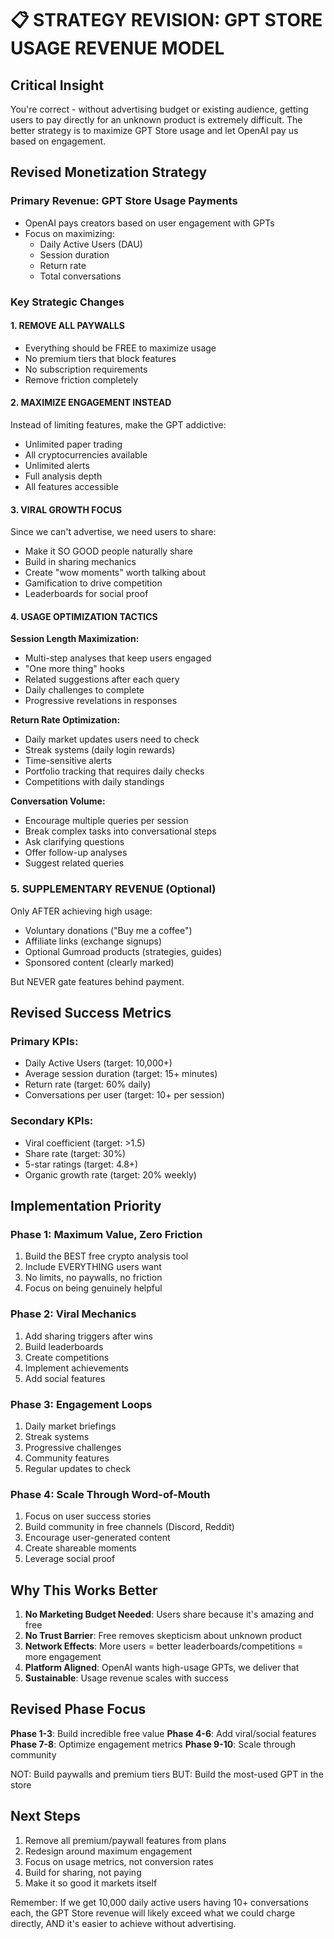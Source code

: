 # 📋 STRATEGY REVISION: GPT STORE USAGE REVENUE MODEL

## Critical Insight
You're correct - without advertising budget or existing audience, getting users to pay directly for an unknown product is extremely difficult. The better strategy is to maximize GPT Store usage and let OpenAI pay us based on engagement.

## Revised Monetization Strategy

### Primary Revenue: GPT Store Usage Payments
- OpenAI pays creators based on user engagement with GPTs
- Focus on maximizing:
  - Daily Active Users (DAU)
  - Session duration
  - Return rate
  - Total conversations

### Key Strategic Changes

#### 1. REMOVE ALL PAYWALLS
- Everything should be FREE to maximize usage
- No premium tiers that block features
- No subscription requirements
- Remove friction completely

#### 2. MAXIMIZE ENGAGEMENT INSTEAD
Instead of limiting features, make the GPT addictive:
- Unlimited paper trading
- All cryptocurrencies available
- Unlimited alerts
- Full analysis depth
- All features accessible

#### 3. VIRAL GROWTH FOCUS
Since we can't advertise, we need users to share:
- Make it SO GOOD people naturally share
- Build in sharing mechanics
- Create "wow moments" worth talking about
- Gamification to drive competition
- Leaderboards for social proof

#### 4. USAGE OPTIMIZATION TACTICS

**Session Length Maximization:**
- Multi-step analyses that keep users engaged
- "One more thing" hooks
- Related suggestions after each query
- Daily challenges to complete
- Progressive revelations in responses

**Return Rate Optimization:**
- Daily market updates users need to check
- Streak systems (daily login rewards)
- Time-sensitive alerts
- Portfolio tracking that requires daily checks
- Competitions with daily standings

**Conversation Volume:**
- Encourage multiple queries per session
- Break complex tasks into conversational steps
- Ask clarifying questions
- Offer follow-up analyses
- Suggest related queries

### 5. SUPPLEMENTARY REVENUE (Optional)
Only AFTER achieving high usage:
- Voluntary donations ("Buy me a coffee")
- Affiliate links (exchange signups)
- Optional Gumroad products (strategies, guides)
- Sponsored content (clearly marked)

But NEVER gate features behind payment.

## Revised Success Metrics

### Primary KPIs:
- Daily Active Users (target: 10,000+)
- Average session duration (target: 15+ minutes)
- Return rate (target: 60% daily)
- Conversations per user (target: 10+ per session)

### Secondary KPIs:
- Viral coefficient (target: >1.5)
- Share rate (target: 30%)
- 5-star ratings (target: 4.8+)
- Organic growth rate (target: 20% weekly)

## Implementation Priority

### Phase 1: Maximum Value, Zero Friction
1. Build the BEST free crypto analysis tool
2. Include EVERYTHING users want
3. No limits, no paywalls, no friction
4. Focus on being genuinely helpful

### Phase 2: Viral Mechanics
1. Add sharing triggers after wins
2. Build leaderboards
3. Create competitions
4. Implement achievements
5. Add social features

### Phase 3: Engagement Loops
1. Daily market briefings
2. Streak systems
3. Progressive challenges
4. Community features
5. Regular updates to check

### Phase 4: Scale Through Word-of-Mouth
1. Focus on user success stories
2. Build community in free channels (Discord, Reddit)
3. Encourage user-generated content
4. Create shareable moments
5. Leverage social proof

## Why This Works Better

1. **No Marketing Budget Needed**: Users share because it's amazing and free
2. **No Trust Barrier**: Free removes skepticism about unknown product
3. **Network Effects**: More users = better leaderboards/competitions = more engagement
4. **Platform Aligned**: OpenAI wants high-usage GPTs, we deliver that
5. **Sustainable**: Usage revenue scales with success

## Revised Phase Focus

**Phase 1-3**: Build incredible free value
**Phase 4-6**: Add viral/social features
**Phase 7-8**: Optimize engagement metrics
**Phase 9-10**: Scale through community

NOT: Build paywalls and premium tiers
BUT: Build the most-used GPT in the store

## Next Steps

1. Remove all premium/paywall features from plans
2. Redesign around maximum engagement
3. Focus on usage metrics, not conversion rates
4. Build for sharing, not paying
5. Make it so good it markets itself

Remember: If we get 10,000 daily active users having 10+ conversations each, the GPT Store revenue will likely exceed what we could charge directly, AND it's easier to achieve without advertising.